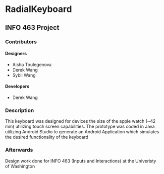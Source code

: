 # RadialKeyboard

## INFO 463 Project

### Contributors
#### Designers
- Aisha Toulegenova
- Derek Wang
- Sybil Wang

#### Developers
- Derek Wang

### Description
This keyboard was designed for devices the size of the apple watch (~42 mm) utilizing touch screen capabilities. The prototype was coded in Java utilizing Android Studio to generate an Android Application which simulates the desired functionality of the keyboard

### Afterwards
Design work done for INFO 463 (Inputs and Interactions) at the Univeristy of Washington

